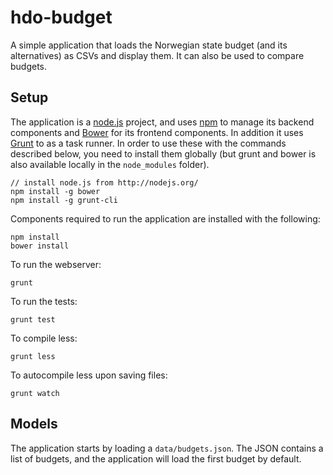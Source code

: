 hdo-budget
==========

A simple application that loads the Norwegian state budget (and its alternatives) as CSVs and display them. It can also be used to compare budgets.

Setup
-----

The application is a [node.js](http://nodejs.org/) project, and uses [npm](https://npmjs.org/) to manage its backend components and [Bower](http://bower.io/) for its frontend components. In addition it uses [Grunt](http://gruntjs.com/) to as a task runner. In order to use these with the commands described below, you need to install them globally (but grunt and bower is also available locally in the `node_modules` folder).

    // install node.js from http://nodejs.org/
    npm install -g bower
    npm install -g grunt-cli

Components required to run the application are installed with the following:

    npm install
    bower install

To run the webserver:

    grunt

To run the tests:

    grunt test

To compile less:

    grunt less

To autocompile less upon saving files:

    grunt watch

Models
------

The application starts by loading a `data/budgets.json`. The JSON contains a list of budgets, and the application will load the first budget by default.
